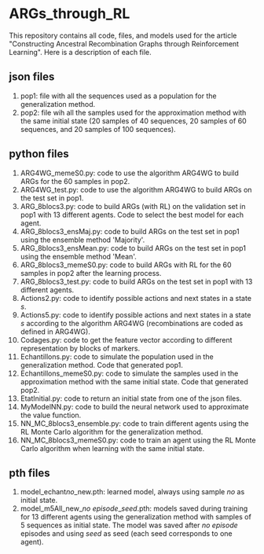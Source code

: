 # ARGs_through_RL

This repository contains all code, files, and models used for the article "Constructing Ancestral Recombination Graphs through Reinforcement Learning". Here is a description of each file.

## json files
1. pop1: file with all the sequences used as a population for the generalization method.
2. pop2: file wih all the samples used for the approximation method with the same initial state (20 samples of 40 sequences, 20 samples of 60 sequences, and 20 samples of 100 sequences).

## python files
1. ARG4WG_memeS0.py: code to use the algorithm ARG4WG to build ARGs for the 60 samples in pop2.
2. ARG4WG_test.py: code to use the algorithm ARG4WG to build ARGs on the test set in pop1.
3. ARG_8blocs3.py: code to build ARGs (with RL) on the validation set in pop1 with 13 different agents. Code to select the best model for each agent.
4. ARG_8blocs3_ensMaj.py: code to build ARGs on the test set in pop1 using the ensemble method 'Majority'.
5. ARG_8blocs3_ensMean.py: code to build ARGs on the test set in pop1 using the ensemble method 'Mean'.
6. ARG_8blocs3_memeS0.py: code to build ARGs with RL for the 60 samples in pop2 after the learning process.
7. ARG_8blocs3_test.py: code to build ARGs on the test set in pop1 with 13 different agents.
8. Actions2.py: code to identify possible actions and next states in a state *s*.
9. Actions5.py: code to identify possible actions and next states in a state *s* according to the algorithm ARG4WG (recombinations are coded as defined in ARG4WG).
10. Codages.py: code to get the feature vector according to different representation by blocks of markers.
11. Echantillons.py: code to simulate the population used in the generalization method. Code that generated pop1.
12. Echantillons_memeS0.py: code to simulate the samples used in the approximation method with the same initial state. Code that generated pop2.
13. EtatInitial.py: code to return an initial state from one of the json files.
14. MyModelNN.py: code to build the neural network used to approximate the value function.
15. NN_MC_8blocs3_ensemble.py: code to train different agents using the RL Monte Carlo algorithm for the generalization method.
16. NN_MC_8blocs3_memeS0.py: code to train an agent using the RL Monte Carlo algorithm when learning with the same initial state.

## pth files
1. model_echant*no*_new.pth: learned model, always using sample *no* as initial state.
2. model_m5All_new_*no episode*_*seed*.pth: models saved during training for 13 different agents using the generalization method with samples of 5 sequences as initial state. The model was saved after *no episode* episodes and using *seed* as seed (each seed corresponds to one agent).
